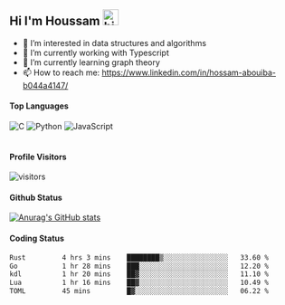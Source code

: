 ## Hi I'm Houssam <img src="https://user-images.githubusercontent.com/1303154/88677602-1635ba80-d120-11ea-84d8-d263ba5fc3c0.gif" width="28px" alt="hi">

- 👀 I’m interested in data structures and algorithms
- 🔭 I’m currently working with Typescript
- 🌱 I’m currently learning graph theory
- 📫 How to reach me: https://www.linkedin.com/in/hossam-abouiba-b044a4147/

#### Top Languages

![C](https://img.shields.io/badge/c-%2300599C.svg?style=for-the-badge&logo=c&logoColor=white)
![Python](https://img.shields.io/badge/python-%2314354C.svg?style=for-the-badge&logo=python&logoColor=white)
![JavaScript](https://img.shields.io/badge/javascript-%23323330.svg?style=for-the-badge&logo=javascript&logoColor=%23F7DF1E)
<br />
<br />
#### Profile Visitors
![visitors](https://visitor-badge.glitch.me/badge?page_id=project-HOSSAM.project-HOSSAM)

#### Github Status
[![Anurag's GitHub stats](https://github-readme-stats.vercel.app/api?username=0xPride&theme=tokyonight)](https://github.com/anuraghazra/github-readme-stats)

#### Coding Status
<!--START_SECTION:waka-->

```txt
Rust         4 hrs 3 mins    ████████▒░░░░░░░░░░░░░░░░   33.60 %
Go           1 hr 28 mins    ███░░░░░░░░░░░░░░░░░░░░░░   12.20 %
kdl          1 hr 20 mins    ██▓░░░░░░░░░░░░░░░░░░░░░░   11.10 %
Lua          1 hr 16 mins    ██▓░░░░░░░░░░░░░░░░░░░░░░   10.49 %
TOML         45 mins         █▓░░░░░░░░░░░░░░░░░░░░░░░   06.22 %
```

<!--END_SECTION:waka-->
